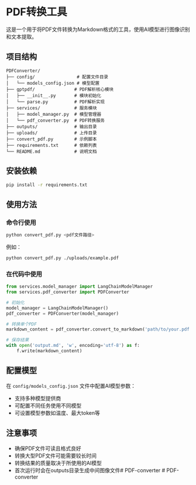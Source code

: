 # PDF转换工具

这是一个用于将PDF文件转换为Markdown格式的工具，使用AI模型进行图像识别和文本提取。

## 项目结构

```
PDFConverter/
├── config/                # 配置文件目录
│   └── models_config.json # 模型配置
├── gptpdf/               # PDF解析核心模块
│   ├── __init__.py       # 模块初始化
│   └── parse.py          # PDF解析实现
├── services/             # 服务模块
│   ├── model_manager.py  # 模型管理器
│   └── pdf_converter.py  # PDF转换服务
├── outputs/              # 输出目录
├── uploads/              # 上传目录
├── convert_pdf.py        # 示例脚本
├── requirements.txt      # 依赖列表
└── README.md             # 说明文档
```

## 安装依赖

```bash
pip install -r requirements.txt
```

## 使用方法

### 命令行使用

```bash
python convert_pdf.py <pdf文件路径>
```

例如：

```bash
python convert_pdf.py ./uploads/example.pdf
```

### 在代码中使用

```python
from services.model_manager import LangChainModelManager
from services.pdf_converter import PDFConverter

# 初始化
model_manager = LangChainModelManager()
pdf_converter = PDFConverter(model_manager)

# 转换单个PDF
markdown_content = pdf_converter.convert_to_markdown('path/to/your.pdf')

# 保存结果
with open('output.md', 'w', encoding='utf-8') as f:
    f.write(markdown_content)
```

## 配置模型

在 `config/models_config.json` 文件中配置AI模型参数：

- 支持多种模型提供商
- 可配置不同任务使用不同模型
- 可设置模型参数如温度、最大token等

## 注意事项

- 确保PDF文件可读且格式良好
- 转换大型PDF文件可能需要较长时间
- 转换结果的质量取决于所使用的AI模型
- 首次运行时会在outputs目录生成中间图像文件#   P D F - c o n v e r t e r  
 #   P D F - c o n v e r t e r  
 